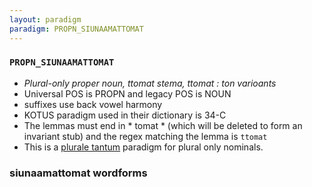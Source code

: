```yaml
---
layout: paradigm
paradigm: PROPN_SIUNAAMATTOMAT
---
```

### ` PROPN_SIUNAAMATTOMAT `

* _Plural-only proper noun, ttomat stema, ttomat : ton varioants_
* Universal POS is PROPN and legacy POS is NOUN
* suffixes use back vowel harmony
* KOTUS paradigm used in their dictionary is 34-C
* The lemmas must end in * tomat * (which will be deleted to form an invariant stub) and the regex matching the lemma is ` ttomat `
* This is a [plurale tantum](https://en.wikipedia.org/wiki/Plurale_tantum) paradigm for plural only nominals.

### siunaamattomat wordforms


